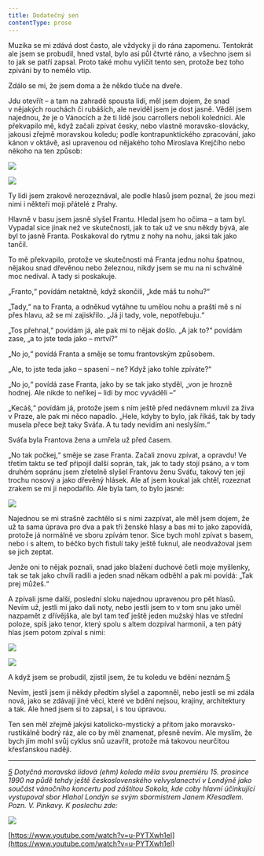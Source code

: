 ```yaml
---
title: Dodatečný sen
contentType: prose
---
```


<section>

Muzika se mi zdává dost často, ale vždycky ji do rána zapomenu. Tentokrát ale jsem se probudil, hned vstal, bylo asi půl čtvrté ráno, a všechno jsem si to jak se patří zapsal. Proto také mohu vylíčit tento sen, protože bez toho zpívání by to nemělo vtip.

Zdálo se mi, že jsem doma a že někdo tluče na dveře.

Jdu otevřít – a tam na zahradě spousta lidí, měl jsem dojem, že snad v nějakých rouchách či rubáších, ale neviděl jsem je dost jasně. Věděl jsem najednou, že je o Vánocích a že ti lidé jsou carrollers neboli koledníci. Ale překvapilo mě, když začali zpívat česky, nebo vlastně moravsko-slovácky, jakousi zřejmě moravskou koledu; podle kontrapunktického zpracování, jako kánon v oktá­vě, asi upravenou od nějakého toho Miroslava Krejčího nebo někoho na ten způsob:

</section>

<section>

![](../Images/001.jpg)

  
  

![](../Images/002.jpg)

</section>

<section>

Ty lidi jsem zrakově nerozeznával, ale podle hlasů jsem poznal, že jsou mezi nimi i někteří moji přátelé z Prahy.

Hlavně v basu jsem jasně slyšel Frantu. Hledal jsem ho očima – a tam byl. Vypadal sice jinak než ve skutečnosti, jak to tak už ve snu někdy bývá, ale byl to jasně Franta. Poskakoval do rytmu z nohy na nohu, jaksi tak jako tančil.

To mě překvapilo, protože ve skutečnosti má Franta jednu nohu špatnou, nějakou snad dřevěnou nebo železnou, nikdy jsem se mu na ni schválně moc nedíval. A tady si poskakuje.

„Franto,“ povídám netaktně, když skončili, „kde máš tu nohu?“

„Tady,“ na to Franta, a odněkud vytáhne tu umělou nohu a praští mě s ní přes hlavu, až se mi zajiskřilo. „Já ji tady, vole, nepotře­buju.“

„Tos přehnal,“ povídám já, ale pak mi to nějak došlo. „A jak to?“ povídám zase, „a to jste teda jako – mrtví?“

„No jo,“ povídá Franta a směje se tomu frantovským způsobem.

„Ale, to jste teda jako – spasení – ne? Když jako tohle zpíváte?“

„No jo,“ povídá zase Franta, jako by se tak jako styděl, „von je hrozně hodnej. Ale nikde to neříkej – lidi by moc vyváděli –“

„Kecáš,“ povídám já, protože jsem s ním ještě před ne­dávnem mluvil za živa v Praze, ale pak mi něco napadlo. „Hele, kdyby to bylo, jak říkáš, tak by tady musela přece bejt taky Sváťa. A tu tady nevidím ani neslyším.“

Sváťa byla Frantova žena a umřela už před časem.

„No tak počkej,“ směje se zase Franta. Začali znovu zpívat, a opravdu! Ve třetím taktu se teď připojil další soprán, tak, jak to tady stojí psáno, a v tom druhém sopránu jsem zřetelně slyšel Frantovu ženu Sváťu, takový ten její trochu nosový a jako dřevěný hlásek. Ale ať jsem koukal jak chtěl, rozeznat zrakem se mi ji nepodařilo. Ale byla tam, to bylo jasné:

</section>

<section>

![](../Images/003.jpg)

</section>

<section>

Najednou se mi strašně zachtělo si s nimi zazpívat, ale měl jsem dojem, že už ta sama úprava pro dva a pak tři ženské hlasy a bas mi to jako zapovídá, protože já normálně ve sboru zpívám tenor. Sice bych mohl zpívat s basem, nebo i s altem, to béčko bych fistulí taky ještě ťuknul, ale neodvažoval jsem se jich zeptat.

Jenže oni to nějak poznali, snad jako blažení duchové četli moje myšlenky, tak se tak jako chvíli radili a jeden snad někam odběhl a pak mi povídá: „Tak prej můžeš.“

A zpívali jsme další, poslední sloku najednou upravenou pro pět hlasů. Nevím už, jestli mi jako dali noty, nebo jestli jsem to v tom snu jako uměl nazpamět z dřívějška, ale byl tam teď ještě jeden mužský hlas ve střední poloze, spíš jako tenor, který spolu s altem dozpíval harmonii, a ten pátý hlas jsem potom zpíval s nimi:

</section>

<section>

![](../Images/004.jpg)

</section>

<section>

![](../Images/005.jpg)

</section>

<section>

A když jsem se probudil, zjistil jsem, že tu koledu ve bdění neznám.[5](./resources/undefined)

Nevím, jestli jsem ji někdy předtím slyšel a zapomněl, nebo jestli se mi zdála nová, jako se zdávají jiné věci, které ve bdění nejsou, krajiny, architektury a tak. Ale hned jsem si to zapsal, i s tou úpravou.

Ten sen měl zřejmě jakýsi katolicko-mystický a přitom jako moravsko-rustikálně bodrý ráz, ale co by měl zna­menat, přesně nevím. Ale myslím, že bych jím mohl svůj cyklus snů uzavřít, protože má takovou neurčitou křesťanskou naději.

* * *

_[5](./resources/undefined) Dotyčná moravská lidová (ehm) koleda měla svou premiéru 15. prosince 1990 na půdě tehdy ještě československého vel­vyslanectví v Londýně jako součást vánočního koncertu pod zá­štitou Sokola, kde coby hlavní účinkující vystupoval sbor Hlahol Londýn se svým sbormistrem Janem Křesadlem. _Pozn. V. Pinkavy._ K poslechu zde:_

</section>

<section>

_![](../Images/qr.jpg)_

  
  

[https://www.youtube.com/watch?v=u-PYTXwh1eI](https://www.youtube.com/watch?v=u-PYTXwh1eI)

</section>
